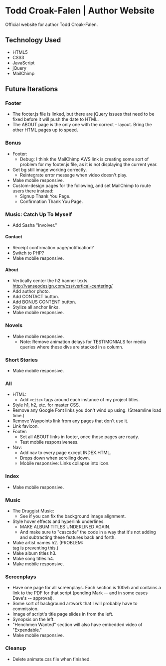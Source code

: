 # Todd Croak-Falen | Author Website
Official website for author Todd Croak-Falen.

## Technology Used

- HTML5
- CSS3
- JavaScript
- jQuery
- MailChimp

## Future Iterations

### Footer

- The footer.js file is linked, but there are jQuery issues that need to be fixed before it will push the date to HTML.
- The ABOUT page is the only one with the correct &ndash; layout. Bring the other HTML pages up to speed.

### Bonus

- Footer:
  - Debug: I think the MailChimp AWS link is creating some sort of problem for my footer.js file, as it is not displaying the current year.
- Get bg still image working correctly.
  - Reintegrate error message when video doesn't play.
- Make mobile responsive.
- Custom-design pages for the following, and set MailChimp to route users there instead:
  - Signup Thank You Page.
  - Confirmation Thank You Page.

### Music: Catch Up To Myself

- Add Sasha "Involver."

#### Contact

- Receipt confirmation page/notification?
- Switch to PHP?
- Make mobile responsive.

#### About

- Vertically center the h2 banner texts. http://vanseodesign.com/css/vertical-centering/
- Add author photo.
- Add CONTACT button.
- Add BONUS CONTENT button.
- Stylize all anchor links.
- Make mobile responsive.

### Novels

- Make mobile responsive.
  - Note: Remove animation delays for TESTIMONIALS for media queries where these divs are stacked in a column.

### Short Stories

- Make mobile responsive.

### All

- HTML:
  - Add `<cite>` tags around each instance of my project titles.
- Style h1, h2, etc. for master CSS.
- Remove any Google Font links you don't wind up using. (Streamline load time.)
- Remove Waypoints link from any pages that don't use it.
- Link favicon.
- Footer:
  - Set all ABOUT links in footer, once those pages are ready.
  - Test mobile responsiveness.
- Nav:
  - Add nav to every page except INDEX.HTML.
  - Drops down when scrolling down.
  - Mobile responsive: Links collapse into icon.

### Index

- Make mobile responsive.

### Music

- The Druggist Music:
  - See if you can fix the background image alignment.
- Style hover effects and hyperlink underlines.
  - MAKE ALBUM TITLES UNDERLINED AGAIN.
  - And make sure to "cascade" the code in a way that it's not adding and subtracting these features back and forth.
- Make artist names h2. (PROBLEM: <summary> tag is preventing this.)
- Make album titles h3.
- Make song titles h4.
- Make mobile responsive.

### Screenplays

- Have one page for all screenplays. Each section is 100vh and contains a link to the PDF for that script (pending Mark -- and in some cases Dave's -- approval).
- Some sort of background artwork that I will probably have to commission.
- Image of script's title page slides in from the left.
- Synopsis on the left.
- "Henchmen Wanted" section will also have embedded video of "Expendable."
- Make mobile responsive.

### Cleanup

- Delete animate.css file when finished.